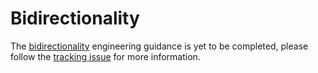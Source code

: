 <!--docs:
title: "Bidirectionality"
layout: detail
section: theming
excerpt: "Bidirectionality"
iconId: bidirectionality
path: /theming/bidirectionality/
-->

# Bidirectionality

The [bidirectionality](https://material.io/go/design-bidirectionality) engineering guidance is yet to be completed, please follow the [tracking issue](https://github.com/material-components/material-components-android/issues/92) for more information.
